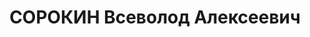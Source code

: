 ---
title: СОРОКИН Всеволод Алексеевич
description: 'Род. в 1903, г. Санкт-Петербург. Проживал: с. Туруханск. Осужден в 1935
  ОСО НКВД СССР на 5 лет ссылки, отбывал в с. Туруханск. маляр.

  Арестован 12.08.1936. Обв.: к.-р. деятельность. Приговор: ВК ВС СССР, 18.04.1937
  – ВМН. Расстрелян 18.04.1937, в г. Красноярске.

  Реабилитирован ВК ВС СССР 29.12.1956'
---